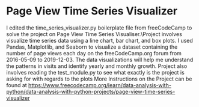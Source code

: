 # Page View Time Series Visualizer

I edited the time_series_visualizer.py boilerplate file from freeCodeCamp to solve the project on Page View Time Series Visualiser.\Project involves visualize time series data using a line chart, bar chart, and box plots.
I used Pandas, Matplotlib, and Seaborn to visualize a dataset containing the number of page views each day on the freeCodeCamp.org forum from 2016-05-09 to 2019-12-03. 
The data visualizations will help me understand the patterns in visits and identify yearly and monthly growth.
Project also involves reading the test_module.py to see what exactly is the project is asking for with regards to the plots
More Instructions on the Project can be found at https://www.freecodecamp.org/learn/data-analysis-with-python/data-analysis-with-python-projects/page-view-time-series-visualizer
